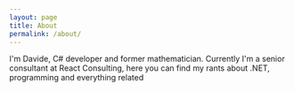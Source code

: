 ```yaml
---
layout: page
title: About
permalink: /about/
---
```


I'm Davide, C# developer and former mathematician. Currently I'm a senior consultant at React Consulting, here you can find my rants about .NET, programming and everything related 
